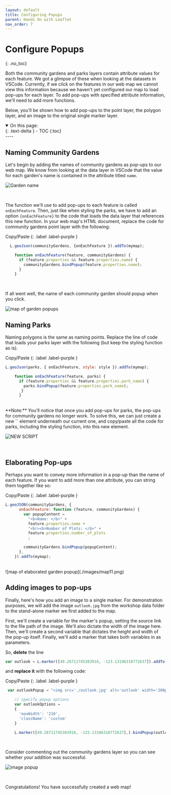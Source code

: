 ```yaml
---
layout: default
title: Configuring Popups
parent: Hands On with Leaflet
nav_order: 7
---
```


# Configure Popups
{: .no_toc}

Both the community gardens and parks layers contain attribute values for each feature. We got a glimpse of these when looking at the datasets in VSCode. Currently, if we click on the features in our web map we cannot view this information because we haven't yet configured our map to load pop-ups for each layer. To add pop-ups with specified attribute information, we'll need to add more functions. 

Below, you'll be shown how to add pop-ups to the point layer, the polygon layer, and an image to the original single marker layer. 

<!-- - look into adding /including photo in popup. maybe do for one place, like jrogers swings. 

- add popups for differen things... show how to have pooputs for points and polygons by creating new script element. 

- - do custom marker text for community gardens.  -->

<details open markdown="block">
  <summary>
    On this page:
  </summary>
  {: .text-delta }
 - TOC
{:toc}
</details>
----


## Naming Community Gardens
Let's begin by adding the names of community gardens as pop-ups to our web map. We know from looking at the data layer in VSCode that the value for each garden's name is contained in the attribute titled `name`.

![Garden name](./images/garden-name.png)

<br>

The function we'll use to add pop-ups to each feature is called `onEachFeature`.  Then, just like when styling the parks, we have to add an option `{onEachFeature}` to the code that loads the data layer that references this new function. In your web map's HTML document, replace the code for community gardens point layer with the following:


Copy/Paste
{: .label .label-purple }

```js
  L.geoJson(communityGardens, {onEachFeature }).addTo(mymap);

    function onEachFeature(feature, communityGardens) {
      if (feature.properties && feature.properties.name) {
        communityGardens.bindPopup(feature.properties.name);
      }
    }
```


<br>

If all went well, the name of each community garden should popup when you click. 
<br>

![map of garden popups](./images/map10.png)

## Naming Parks
Naming polygons is the same as naming points. Replace the line of code that loads your parks layer with the following (but keep the styling function as is). 


Copy/Paste
{: .label .label-purple }
```js
L.geoJson(parks, { onEachFeature, style: style }).addTo(mymap);

    function onEachFeature(feature, parks) { 
      if (feature.properties && feature.properties.park_name) { 
        parks.bindPopup(feature.properties.park_name);
       } 
      }
```

<br>
**Note:** You'll notice that once you add pop-ups for parks, the pop-ups for community gardens no longer work. To solve this, we can just create a new `<script></script>` element underneath our current one, and copy/paste all the code for parks, including the styling function, into this new element. 

![NEW SCRIPT ](./images/new-script.png)

<br>

## Elaborating Pop-ups
Perhaps you want to convey more information in a pop-up than the name of each feature. If you want to add more than one attribute, you can string them together like so:

Copy/Paste
{: .label .label-purple }
```js
L.geoJSON(communityGardens, {
      onEachFeature: function (feature, communityGardens) {
        var popupContent =
          "<b>Name: </b>" +
          feature.properties.name +
          "<br><b>Number of Plots: </b>" +
          feature.properties.number_of_plots
          ;

        communityGardens.bindPopup(popupContent);
      },
    }).addTo(mymap);
```

<br>
![map of elaborated garden popup](./images/map11.png)


## Adding images to pop-ups
Finally, here's how you add an image to a single marker. For demonstration purposes, we will add the image `outlook.jpg` from the workshop data folder to the stand-alone marker we first added to the map. 

First, we'll create a variable for the marker's popup, setting the source link to the file path of the image. We'll also dictate the width of the image here. Then, we'll create a second variable that dictates the height and width of the pop-up itself. Finally, we'll add a marker that takes both variables in as parameters.

So, **delete** the line 
```js
var outlook = L.marker([49.26711745383916, -123.13196318772637]).addTo(mymap).bindPopup("Resting spot with a nice outlook.");
```
and **replace it** with the following code:

Copy/Paste
{: .label .label-purple }
```js
 var outlookPopup = "<img src='./outlook.jpg' alt='outlook' width='200px' <br><br>Resting spot with an outlook";

    // specify popup options 
    var outlookOptions =
    {
      'maxWidth': '210',
      'className': 'custom'
    }

    L.marker([49.26711745383916, -123.13196318772637],).bindPopup(outlookPopup, outlookOptions).addTo(mymap);
```
<br>

Consider commenting out the community gardens layer so you can see whether your addition was successful. 
<br>

![image popup](./images/map12.png)

<br>

Congratulations! You have successfully created a web map!